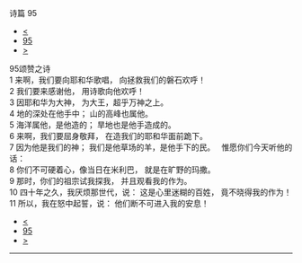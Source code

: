 ﻿





 诗篇 95




* [<](bible/PSA094.md)
* [95](bible/PSA.md)
* [>](bible/PSA096.md)



 
95颂赞之诗  
1 来啊，我们要向耶和华歌唱， 向拯救我们的磐石欢呼！  
2 我们要来感谢他， 用诗歌向他欢呼！  
3 因耶和华为大神， 为大王，超乎万神之上。  
4 地的深处在他手中； 山的高峰也属他。  
5 海洋属他，是他造的； 旱地也是他手造成的。     
6 来啊，我们要屈身敬拜， 在造我们的耶和华面前跪下。  
7 因为他是我们的神； 我们是他草场的羊，是他手下的民。    惟愿你们今天听他的话：  
8 你们不可硬着心，像当日在米利巴， 就是在旷野的玛撒。  
9 那时，你们的祖宗试我探我， 并且观看我的作为。  
10 四十年之久，我厌烦那世代，说： 这是心里迷糊的百姓， 竟不晓得我的作为！  
11 所以，我在怒中起誓，说： 他们断不可进入我的安息！ 
* [<](bible/PSA094.md)
* [95](bible/PSA.md)
* [>](bible/PSA096.md)





---









